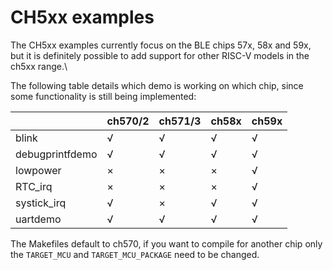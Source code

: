 # CH5xx examples

The CH5xx examples currently focus on the BLE chips 57x, 58x and 59x, but it is definitely possible to add support for other RISC-V models in the ch5xx range.\

The following table details which demo is working on which chip, since some functionality is still being implemented:

|                   | ch570/2 | ch571/3 | ch58x | ch59x |
|-------------------|---------|---------|-------|-------|
| blink             |    √    |    √    |   √   |   √   |
| debugprintfdemo   |    √    |    √    |   √   |   √   |
| lowpower          |    ×    |    ×    |   ×   |   √   |
| RTC_irq           |    ×    |    ×    |   ×   |   √   |
| systick_irq       |    √    |    ×    |   √   |   √   |
| uartdemo          |    √    |    √    |   √   |   √   |

The Makefiles default to ch570, if you want to compile for another chip only the `TARGET_MCU` and `TARGET_MCU_PACKAGE` need to be changed.
